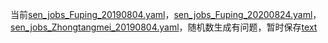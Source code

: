 当前[sen_jobs_Fuping_20190804.yaml](sen_jobs_Fuping_20190804.yaml)，[sen_jobs_Fuping_20200824.yaml](sen_jobs_Fuping_20200824.yaml)，[sen_jobs_Zhongtangmei_20190804.yaml](sen_jobs_Zhongtangmei_20190804.yaml)，随机数生成有问题，暂时保存[text](params_value.npy)